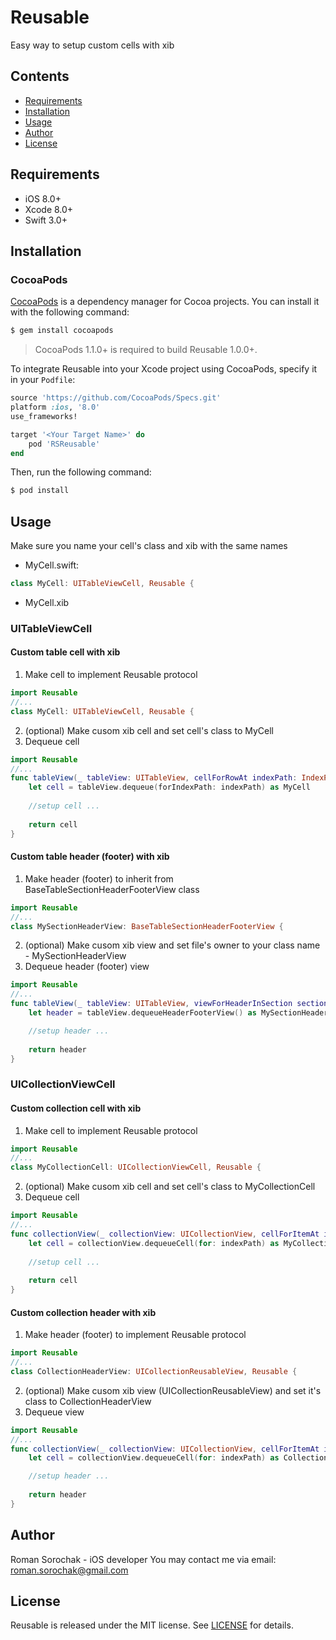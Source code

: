 # Reusable
Easy way to setup custom cells with xib

## Contents
- [Requirements](#requirements)
- [Installation](#installation)
- [Usage](#usage)
- [Author](#author)
- [License](#license)

## Requirements

- iOS 8.0+
- Xcode 8.0+
- Swift 3.0+

## Installation

### CocoaPods

[CocoaPods](http://cocoapods.org) is a dependency manager for Cocoa projects. You can install it with the following command:

```bash
$ gem install cocoapods
```

> CocoaPods 1.1.0+ is required to build Reusable 1.0.0+.

To integrate Reusable into your Xcode project using CocoaPods, specify it in your `Podfile`:

```ruby
source 'https://github.com/CocoaPods/Specs.git'
platform :ios, '8.0'
use_frameworks!

target '<Your Target Name>' do
    pod 'RSReusable'
end
```

Then, run the following command:

```bash
$ pod install
```

## Usage

Make sure you name your cell's class and xib with the same names 

- MyCell.swift:
```swift
class MyCell: UITableViewCell, Reusable {
```

- MyCell.xib

### UITableViewCell
#### Custom table cell with xib
1) Make cell to implement Reusable protocol
```swift
import Reusable
//...
class MyCell: UITableViewCell, Reusable {
```
2) (optional) Make cusom xib cell and set cell's class to MyCell
3) Dequeue cell
```swift
import Reusable
//...
func tableView(_ tableView: UITableView, cellForRowAt indexPath: IndexPath) -> UITableViewCell {
    let cell = tableView.dequeue(forIndexPath: indexPath) as MyCell
    
    //setup cell ...
    
    return cell    
}
```
#### Custom table header (footer) with xib
1) Make header (footer) to inherit from BaseTableSectionHeaderFooterView class
```swift
import Reusable
//...
class MySectionHeaderView: BaseTableSectionHeaderFooterView {
```
2) (optional) Make cusom xib view and set file's owner to your class name - MySectionHeaderView
3) Dequeue header (footer) view 
```swift
import Reusable
//...
func tableView(_ tableView: UITableView, viewForHeaderInSection section: Int) -> UIView? {
    let header = tableView.dequeueHeaderFooterView() as MySectionHeaderView

    //setup header ...
    
    return header
}
```

### UICollectionViewCell
#### Custom collection cell with xib
1) Make cell to implement Reusable protocol
```swift
import Reusable
//...
class MyCollectionCell: UICollectionViewCell, Reusable {
```
2) (optional) Make cusom xib cell and set cell's class to MyCollectionCell
3) Dequeue cell
```swift
import Reusable
//...
func collectionView(_ collectionView: UICollectionView, cellForItemAt indexPath: IndexPath) -> UICollectionViewCell {
    let cell = collectionView.dequeueCell(for: indexPath) as MyCollectionCell
    
    //setup cell ...
    
    return cell    
}
```
#### Custom collection header with xib
1) Make header (footer) to implement Reusable protocol
```swift
import Reusable
//...
class CollectionHeaderView: UICollectionReusableView, Reusable {
```
2) (optional) Make cusom xib view (UICollectionReusableView) and set it's class to CollectionHeaderView
3) Dequeue view 
```swift
import Reusable
//...
func collectionView(_ collectionView: UICollectionView, cellForItemAt indexPath: IndexPath) -> UICollectionViewCell {
    let cell = collectionView.dequeueCell(for: indexPath) as CollectionHeaderView

    //setup header ...
    
    return header
}
```

## Author
Roman Sorochak - iOS developer
You may contact me via email: roman.sorochak@gmail.com

## License

Reusable is released under the MIT license. See [LICENSE](https://github.com/romansorochak/Reusable/blob/master/LICENSE) for details.
